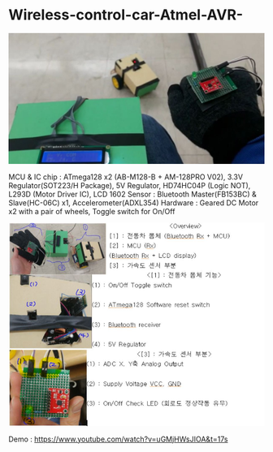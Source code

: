 # Wireless-control-car-Atmel-AVR-

![alt text](https://github.com/Kvasir8/Wireless-control-car-Atmel-AVR-/blob/master/Overview1.JPG?raw=truetrue)

MCU & IC chip : ATmega128 x2 (AB-M128-B + AM-128PRO V02), 3.3V Regulator(SOT223/H Package), 5V Regulator, HD74HC04P (Logic NOT), L293D (Motor Driver IC), LCD 1602 
Sensor : Bluetooth Master(FB153BC) & Slave(HC-06C) x1, Accelerometer(ADXL354) 
Hardware : Geared DC Motor x2 with a pair of wheels, Toggle switch for On/Off

![alt text](https://github.com/Kvasir8/Wireless-control-car-Atmel-AVR-/blob/master/Detail.JPG?raw=true)

Demo : https://www.youtube.com/watch?v=uGMjHWsJIOA&t=17s
